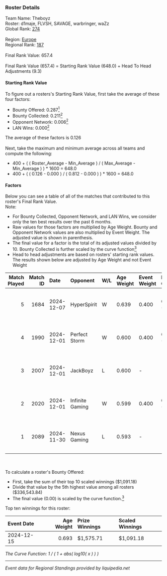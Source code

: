 ### Roster Details<br />
Team Name: Theboyz<br />
Roster: d1maje, FLVSH, SAVAGE, warbringer, waZz<br />
Global Rank: [274](../../standings_global_2025_03_01.md)<br />
<br />
Region: [Europe]( ../../standings_europe_2025_03_01.md)<br />
Regional Rank: [187]( ../../standings_europe_2025_03_01.md)<br />
<br />
Final Rank Value:  657.4<br />
<br />
Final Rank Value (657.4) = Starting Rank Value (648.0) + Head To Head Adjustments (9.3)<br />

#### Starting Rank Value<br />
To figure out a rosters's Starting Rank Value, first take the average of these four factors:<br />
- Bounty Offered: 0.287[<sup>1</sup>](#table2)
- Bounty Collected: 0.211[<sup>2</sup>](#table1)
- Opponent Network: 0.006[<sup>2</sup>](#table1)
- LAN Wins: 0.000[<sup>2</sup>](#table1)

The average of these factors is 0.126<br />
<br />
Next, take the maximum and minimum average across all teams and compute the following:<br />
- 400 + ( ( Roster_Average - Min_Average ) / ( Max_Average - Min_Average ) ) * 1600 = 648.0
- 400 + ( ( 0.126 - 0.000 ) / ( 0.812 - 0.000 ) ) * 1600 = 648.0


#### Factors<br />
Below you can see a table of all of the matches that contributed to this roster's Final Rank Value.<br />
Note:<br />

- For Bounty Collected, Opponent Network, and LAN Wins, we consider only the ten best results over the past 6 months.
- Raw values for those factors are multiplied by Age Weight. Bounty and Opponent Network values are also multiplied by Event Weight. The adjusted value is shown in parenthesis.
- The final value for a factor is the total of its adjusted values divided by 10. Bounty Collected is further scaled by the curve function[<sup>3</sup>](#curveFunction)
- Head to head adjustments are based on rosters' starting rank values. The results shown below are adjusted by Age Weight and not Event Weight
<span id="table1"></span><br />


| Match Played | Match ID | Date       | Opponent        | W/L | Age Weight | Event Weight | Bounty Collected | Opponent Network | LAN Wins  | H2H Adj. | Roster                                  |
| -: | -: | :- | :- | :- | :- | :- | :- | :- | :- | -: | :- |
|            5 |     1684 | 2024-12-07 | HyperSpirit     | W   | 0.639      | 0.400        | 0.000 (0.000)    | 0.097 (0.025)    | 0 (0.000) |     6.18 | d1maje, FLVSH, SAVAGE, warbringer, waZz |
|            4 |     1990 | 2024-12-01 | Perfect Storm   | W   | 0.600      | 0.400        | 0.008 (0.002)    | 0.128 (0.031)    | 0 (0.000) |    10.34 | d1maje, FLVSH, SAVAGE, warbringer, waZz |
|            3 |     2007 | 2024-12-01 | JackBoyz        | L   | 0.600      | -            | -                | -                | -         |    -9.34 | d1maje, FLVSH, SAVAGE, warbringer, waZz |
|            2 |     2020 | 2024-12-01 | Infinite Gaming | W   | 0.599      | 0.400        | 0.000 (0.000)    | 0.027 (0.006)    | 0 (0.000) |     3.75 | d1maje, FLVSH, SAVAGE, warbringer, waZz |
|            1 |     2089 | 2024-11-30 | Nexus Gaming    | L   | 0.593      | -            | -                | -                | -         |    -1.60 | d1maje, FLVSH, SAVAGE, warbringer, waZz |

<br />
<span id="table2"></span><br />
To calculate a roster's Bounty Offered:<br />

- First, take the sum of their top 10 scaled winnings ($1,091.18)
- Divide that value by the 5th highest value among all rosters ($336,543.84)
- The final value (0.00) is scaled by the curve function.[<sup>3</sup>](#curveFunction)

Top ten winnings for this roster:<br />

| Event Date | Age Weight | Prize Winnings | Scaled Winnings |
| :- | -: | :- | :- |
| 2024-12-15 |      0.693 | $1,575.71      | $1,091.18       |


<span id="curveFunction"></span>_The Curve Function: 1 / ( 1 + abs( log10( x ) ) )_<br />

---
_Event data for Regional Standings provided by liquipedia.net_<br />
